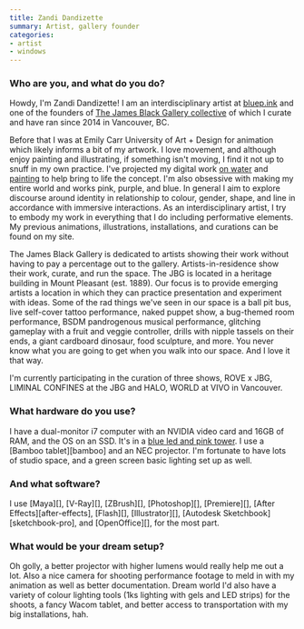 ```yaml
---
title: Zandi Dandizette
summary: Artist, gallery founder
categories:
- artist
- windows
---
```


### Who are you, and what do you do?

Howdy, I'm Zandi Dandizette! I am an interdisciplinary artist at [bluep.ink](http://www.bluep.ink/ "Zandi's website.") and one of the founders of [The James Black Gallery collective](http://www.thejamesblack.gallery/ "An art gallery in Vancouver.") of which I curate and have ran since 2014 in Vancouver, BC. 

Before that I was at Emily Carr University of Art + Design for animation which likely informs a bit of my artwork. I love movement, and although enjoy painting and illustrating, if something isn't moving, I find it not up to snuff in my own practice. I've projected my digital work [on water](https://www.instagram.com/p/BJ6wTK4DCh3/ "Zandi's Instagram photo of her water-projected artwork.") and [painting](https://www.instagram.com/p/6dNzYpzeow/ "Zandi's Instagram photo of her painting-projected artwork.") to help bring to life the concept. I'm also obsessive with making my entire world and works pink, purple, and blue. In general I aim to explore discourse around identity in relationship to colour, gender, shape, and line in accordance with immersive interactions. As an interdisciplinary artist, I try to embody my work in everything that I do including performative elements. My previous animations, illustrations, installations, and curations can be found on my site.

The James Black Gallery is dedicated to artists showing their work without having to pay a percentage out to the gallery. Artists-in-residence show their work, curate, and run the space. The JBG is located in a heritage building in Mount Pleasant (est. 1889). Our focus is to provide emerging artists a location in which they can practice presentation and experiment with ideas. Some of the rad things we've seen in our space is a ball pit bus, live self-cover tattoo performance, naked puppet show, a bug-themed room performance, BSDM pandrogenous musical performance, glitching gameplay with a fruit and veggie controller, drills with nipple tassels on their ends, a giant cardboard dinosaur, food sculpture, and more. You never know what you are going to get when you walk into our space. And I love it that way. 

I'm currently participating in the curation of three shows, ROVE x JBG, LIMINAL CONFINES at the JBG and HALO, WORLD at VIVO in Vancouver.

### What hardware do you use?

I have a dual-monitor i7 computer with an NVIDIA video card and 16GB of RAM, and the OS on an SSD. It's in a [blue led and pink tower](https://www.instagram.com/p/BDM8ThXTel1/). I use a [Bamboo tablet][bamboo] and an NEC projector. I'm fortunate to have lots of studio space, and a green screen basic lighting set up as well.

### And what software?

I use [Maya][], [V-Ray][], [ZBrush][], [Photoshop][], [Premiere][], [After Effects][after-effects], [Flash][], [Illustrator][], [Autodesk Sketchbook][sketchbook-pro], and [OpenOffice][], for the most part.

### What would be your dream setup?

Oh golly, a better projector with higher lumens would really help me out a lot. Also a nice camera for shooting performance footage to meld in with my animation as well as better documentation. Dream world I'd also have a variety of colour lighting tools (1ks lighting with gels and LED strips) for the shoots, a fancy Wacom tablet, and better access to transportation with my big installations, hah.
